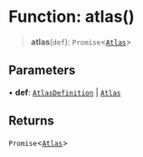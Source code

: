 # Function: atlas()

> **atlas**(`def`): `Promise`\<[`Atlas`](../classes/Atlas)\>

## Parameters

• **def**: [`AtlasDefinition`](../interfaces/AtlasDefinition) \| [`Atlas`](../classes/Atlas)

## Returns

`Promise`\<[`Atlas`](../classes/Atlas)\>
